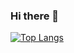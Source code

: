 ### Hi there 👋

[![Top Langs](https://github-readme-stats.vercel.app/api/top-langs/?username=sanevs22&layout=compact&theme=vision-friendly-dark)](https://github.com/anuraghazra/github-readme-stats)


<!--
**Sanevs22/Sanevs22** is a ✨ _special_ ✨ repository because its `README.md` (this file) appears on your GitHub profile.

Here are some ideas to get you started:

- 🔭 I’m currently working on ...
- 🌱 I’m currently learning ...
- 👯 I’m looking to collaborate on ...
- 🤔 I’m looking for help with ...
- 💬 Ask me about ...
- 📫 How to reach me: ...
- 😄 Pronouns: ...
- ⚡ Fun fact: ...
-->
